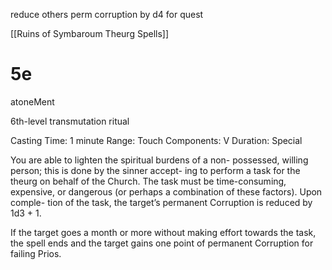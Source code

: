 reduce others perm corruption by d4 for quest

[[Ruins of Symbaroum Theurg Spells]]
# 5e

atoneMent

6th-level transmutation ritual

Casting Time: 1 minute Range: Touch Components: V Duration: Special

You are able to lighten the spiritual burdens of a non- possessed, willing person; this is done by the sinner accept- ing to perform a task for the theurg on behalf of the Church. The task must be time-consuming, expensive, or dangerous (or perhaps a combination of these factors). Upon comple- tion of the task, the target’s permanent Corruption is reduced by 1d3 + 1.

If the target goes a month or more without making effort towards the task, the spell ends and the target gains one point of permanent Corruption for failing Prios.